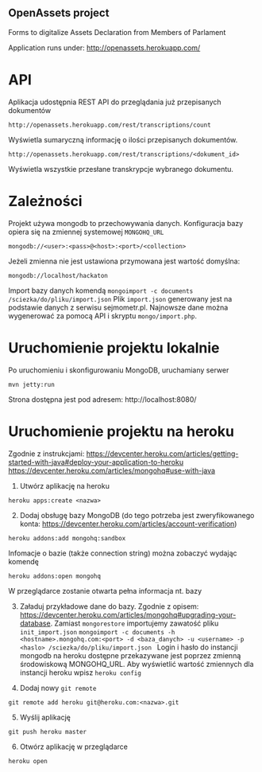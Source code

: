 OpenAssets project 
------------------

Forms to digitalize Assets Declaration from Members of Parlament

Application runs under: http://openassets.herokuapp.com/


API
===
Aplikacja udostępnia REST API do przeglądania już przepisanych dokumentów

```
http://openassets.herokuapp.com/rest/transcriptions/count
```
Wyświetla sumaryczną informację o ilości przepisanych dokumentów. 


```
http://openassets.herokuapp.com/rest/transcriptions/<dokument_id>
```
Wyświetla wszystkie przesłane transkrypcje wybranego dokumentu.


Zależności
==========
Projekt używa mongodb to przechowywania danych.
Konfiguracja bazy opiera się na zmiennej systemowej `MONGOHQ_URL`

```
mongodb://<user>:<pass>@<host>:<port>/<collection> 
```

Jeżeli zmienna nie jest ustawiona przymowana jest wartość domyślna:
```
mongodb://localhost/hackaton
```

Import bazy danych komendą `mongoimport -c documents /sciezka/do/pliku/import.json`
Plik `import.json` generowany jest na podstawie danych z serwisu sejmometr.pl. Najnowsze dane można wygenerować za pomocą API i skryptu `mongo/import.php`.


Uruchomienie projektu lokalnie
==============================
Po uruchomieniu i skonfigurowaniu MongoDB, uruchamiany serwer

```
mvn jetty:run
```

Strona dostępna jest pod adresem: http://localhost:8080/

Uruchomienie projektu na heroku
===============================

Zgodnie z instrukcjami:
https://devcenter.heroku.com/articles/getting-started-with-java#deploy-your-application-to-heroku
https://devcenter.heroku.com/articles/mongohq#use-with-java

1. Utwórz aplikację na heroku 
```
heroku apps:create <nazwa>
```

2. Dodaj obsługę bazy MongoDB (do tego potrzeba jest zweryfikowanego konta: https://devcenter.heroku.com/articles/account-verification)
```
heroku addons:add mongohq:sandbox
```
Infomacje o bazie (także connection string) można zobaczyć wydając komendę
```
heroku addons:open mongohq
```
W przeglądarce zostanie otwarta pełna informacja nt. bazy

3. Załaduj przykładowe dane do bazy.  Zgodnie z opisem: https://devcenter.heroku.com/articles/mongohq#upgrading-your-database.  Zamiast `mongorestore` importujemy zawatość pliku `init_import.json`
`mongoimport -c documents -h <hostname>.mongohq.com:<port> -d <baza_danych> -u <username> -p <haslo> /sciezka/do/pliku/import.json `
Login i hasło do instancji mongodb na heroku dostępne przekazywane jest poprzez zmienną środowiskową MONGOHQ_URL. Aby wyświetlić wartość zmiennych dla instancji heroku wpisz `heroku config`

4. Dodaj nowy `git remote`
```
git remote add heroku git@heroku.com:<nazwa>.git
```

5. Wyślij aplikację
```
git push heroku master
```

6. Otwórz aplikację w przeglądarce
```
heroku open
```

